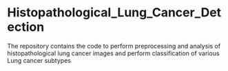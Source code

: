 # Histopathological_Lung_Cancer_Detection
The repository contains the code to perform preprocessing and analysis of histopathological lung cancer images and perform classification of various Lung cancer subtypes
